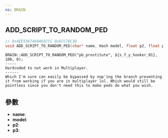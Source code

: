 ```yaml
---
ns: BRAIN
---
```

## ADD_SCRIPT_TO_RANDOM_PED

```c
// 0x4EE5367468A65CCC 0xECC76C3D
void ADD_SCRIPT_TO_RANDOM_PED(char* name, Hash model, float p2, float p3);
```

```
BRAIN::ADD_SCRIPT_TO_RANDOM_PED("pb_prostitute", ${s_f_y_hooker_01}, 100, 0);  
-----  
Hardcoded to not work in Multiplayer.  
------  
Which I'm sure can easily be bypassed by nop'ing the branch preventing it from working if you are in multiplayer lol. Which would still be pointless since you don't need this to make peds do what you wish.  
```

## 參數
* **name**: 
* **model**: 
* **p2**: 
* **p3**: 

